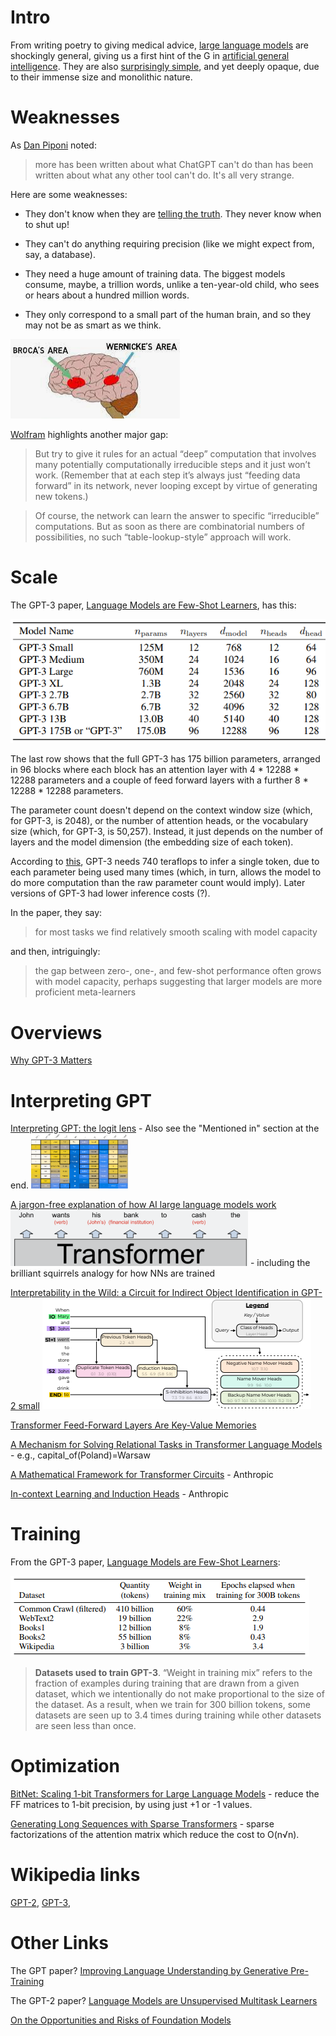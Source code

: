 # Intro

From writing poetry to giving medical advice, [large language models](https://en.wikipedia.org/wiki/Large_language_model) are shockingly general,
giving us a first hint of the G in [artificial general intelligence](https://en.wikipedia.org/wiki/Artificial_general_intelligence).
They are also [surprisingly simple](https://dugas.ch/artificial_curiosity/GPT_architecture.html),
and yet deeply opaque, due to their immense size and monolithic nature.

# Weaknesses

As [Dan Piponi](https://mathstodon.xyz/@dpiponi/111116694861297725) noted:

> more has been written about what ChatGPT can't do than has been written about what any other tool can't do. It's all very strange.

Here are some weaknesses:

+ They don't know when they are [telling the truth](https://en.wikipedia.org/wiki/Hallucination_(artificial_intelligence)).  They never know when to shut up!

+ They can't do anything requiring precision (like we might expect from, say, a database).

+ They need a huge amount of training data.  The biggest models consume, maybe, a trillion words, unlike a ten-year-old child, who sees or hears about a hundred million words.

+ They only correspond to a small part of the human brain, and so they may not be as smart as we think.

![Picture of Broca's and Wernicke's part of the brain](broca.png)

[Wolfram](https://writings.stephenwolfram.com/2023/02/what-is-chatgpt-doing-and-why-does-it-work/) highlights another major gap:

> But try to give it rules for an actual “deep” computation that involves many potentially computationally irreducible steps
> and it just won’t work. (Remember that at each step it’s always just “feeding data forward” in its network,
> never looping except by virtue of generating new tokens.)

> Of course, the network can learn the answer to specific “irreducible” computations.
> But as soon as there are combinatorial numbers of possibilities, no such “table-lookup-style” approach will work.

# Scale

The GPT-3 paper, [Language Models are Few-Shot Learners](https://arxiv.org/abs/2005.14165), has this:

![Screenshot of a table of model sizes.](model_sizes.png)

The last row shows that the full GPT-3 has 175 billion parameters, arranged in 96 blocks
where each block has an attention layer with 4 * 12288 * 12288 parameters
and a couple of feed forward layers with a further 8 * 12288 * 12288 parameters.

The parameter count doesn't depend on the context window size (which, for GPT-3, is 2048),
or the number of attention heads, or the vocabulary size (which, for GPT-3, is 50,257).
Instead, it just depends on the number of layers and the model dimension (the embedding size of each token).

According to [this](https://github.com/amirgholami/ai_and_memory_wall#nlp-models), GPT-3 needs 740 teraflops to infer a single token,
due to each parameter being used many times (which, in turn, allows the model to do more computation than the raw parameter count would imply).
Later versions of GPT-3 had lower inference costs (?).

In the paper, they say:

>  for most tasks we find relatively smooth scaling with model capacity

and then, intriguingly:

> the gap between zero-, one-, and few-shot performance often grows with model capacity,
> perhaps suggesting that larger models are more proficient meta-learners

# Overviews

[Why GPT-3 Matters](https://bmk.sh/2020/05/29/GPT-3-A-Brief-Summary/)

# Interpreting GPT

[Interpreting GPT: the logit lens](https://www.lesswrong.com/posts/AcKRB8wDpdaN6v6ru/interpreting-gpt-the-logit-lens) - Also see the "Mentioned in" section at the end.
![A thumbnail of some logits in successive GPT layers](the_logit_lens.png)

[A jargon-free explanation of how AI large language models work](https://arstechnica.com/science/2023/07/a-jargon-free-explanation-of-how-ai-large-language-models-work/)
![A layer where words are getting annotated](transformer_layer.png) - including the brilliant squirrels analogy for how NNs are trained

[Interpretability in the Wild: a Circuit for Indirect Object Identification in GPT-2 small](https://arxiv.org/abs/2211.00593)
![a circuit in GPT-2 small that implements IOI](mary_and_john.png)

[Transformer Feed-Forward Layers Are Key-Value Memories](https://arxiv.org/abs/2012.14913)

[A Mechanism for Solving Relational Tasks in Transformer Language Models](https://arxiv.org/abs/2305.16130) - e.g., capital_of(Poland)=Warsaw

[A Mathematical Framework for Transformer Circuits](https://transformer-circuits.pub/2021/framework/index.html) - Anthropic

[In-context Learning and Induction Heads](https://transformer-circuits.pub/2022/in-context-learning-and-induction-heads/index.html) - Anthropic

# Training

From the GPT-3 paper, [Language Models are Few-Shot Learners](https://arxiv.org/abs/2005.14165):

![GPT-3 datasets](training_data.png)

> **Datasets used to train GPT-3**. “Weight in training mix” refers to the fraction of examples during training
that are drawn from a given dataset, which we intentionally do not make proportional to the size of the dataset. As a
result, when we train for 300 billion tokens, some datasets are seen up to 3.4 times during training while other datasets
are seen less than once.

# Optimization

[BitNet: Scaling 1-bit Transformers for Large Language Models](https://arxiv.org/abs/2310.11453) -
reduce the FF matrices to 1-bit precision, by using just +1 or -1 values.

[Generating Long Sequences with Sparse Transformers](https://arxiv.org/abs/1904.10509) - sparse factorizations of the attention matrix which reduce the cost to O(n√n).

# Wikipedia links

[GPT-2](https://en.wikipedia.org/wiki/GPT-2), [GPT-3](https://en.wikipedia.org/wiki/GPT-3), 

# Other Links

The GPT paper? [Improving Language Understanding by Generative Pre-Training](https://s3-us-west-2.amazonaws.com/openai-assets/research-covers/language-unsupervised/language_understanding_paper.pdf)

The GPT-2 paper? [Language Models are Unsupervised Multitask Learners](https://d4mucfpksywv.cloudfront.net/better-language-models/language-models.pdf)

[On the Opportunities and Risks of Foundation Models](https://arxiv.org/abs/2108.07258)
